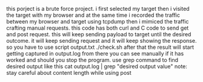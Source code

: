 this porject is a brute force project. 
i first selected my target 
then i visited the target with my browser
and at the same time i recorded the traffic between 
my browser and target using tcpdump
then i mimiced the traffic crafting manual
requests.
this code has both curl and C code to send 
get and post request.
this will keep sending payload to target
until the desired outcome.
it will keep sending request and it will
keep showing the response. 
so you have to use 
script output.txt
./check.sh
after that the result will start getting 
captured in output.log
from there you can see manually if it has worked
and should you stop the program.
use grep command to find desired output 
like this 
cat output.log | grep "desired output value"
note: stay careful about content length while using post

